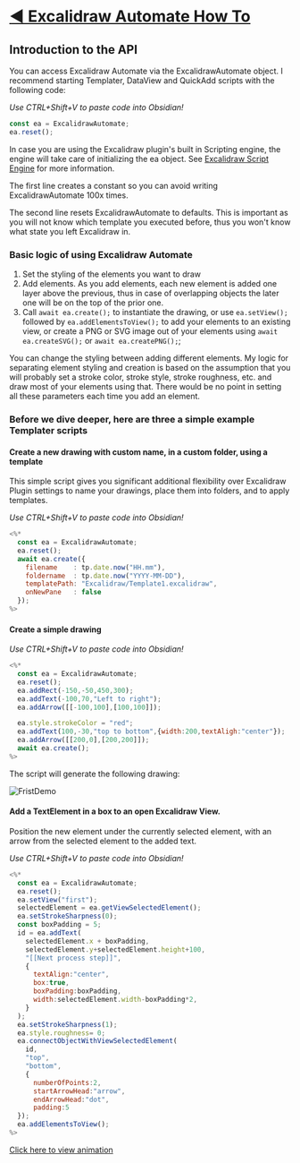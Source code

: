 # [◀ Excalidraw Automate How To](../readme.md)
## Introduction to the API
You can access Excalidraw Automate via the ExcalidrawAutomate object. I recommend starting Templater, DataView and QuickAdd scripts with the following code:

*Use CTRL+Shift+V to paste code into Obsidian!*
```javascript
const ea = ExcalidrawAutomate;
ea.reset();
```

In case you are using the Excalidraw plugin's built in Scripting engine, the engine will take care of initializing the ea object. See [Excalidraw Script Engine](../ExcalidrawScriptsEngine.md) for more information.

The first line creates a constant so you can avoid writing ExcalidrawAutomate 100x times.

The second line resets ExcalidrawAutomate to defaults. This is important as you will not know which template you executed before, thus you won't know what state you left Excalidraw in.

### Basic logic of using Excalidraw Automate
1. Set the styling of the elements you want to draw
2. Add elements. As you add elements, each new element is added one layer above the previous, thus in case of overlapping objects the later one will be on the top of the prior one.
3. Call `await ea.create();` to instantiate the drawing, or use `ea.setView();` followed by `ea.addElementsToView();` to add your elements to an existing view, or create a PNG or SVG image out of your elements using `await ea.createSVG();` or `await ea.createPNG();`;

You can change the styling between adding different elements. My logic for separating element styling and creation is based on the assumption that you will probably set a stroke color, stroke style, stroke roughness, etc. and draw most of your elements using that. There would be no point in setting all these parameters each time you add an element.

### Before we dive deeper, here are three a simple example Templater scripts
#### Create a new drawing with custom name, in a custom folder, using a template
This simple script gives you significant additional flexibility over Excalidraw Plugin settings to name your drawings, place them into folders, and to apply templates.

*Use CTRL+Shift+V to paste code into Obsidian!*
```javascript
<%*
  const ea = ExcalidrawAutomate;
  ea.reset();
  await ea.create({
    filename    : tp.date.now("HH.mm"), 
    foldername  : tp.date.now("YYYY-MM-DD"),
    templatePath: "Excalidraw/Template1.excalidraw",
    onNewPane   : false
  });
%>
```

#### Create a simple drawing
*Use CTRL+Shift+V to paste code into Obsidian!*
```javascript
<%*
  const ea = ExcalidrawAutomate;
  ea.reset();
  ea.addRect(-150,-50,450,300);
  ea.addText(-100,70,"Left to right");
  ea.addArrow([[-100,100],[100,100]]);

  ea.style.strokeColor = "red";
  ea.addText(100,-30,"top to bottom",{width:200,textAligh:"center"});
  ea.addArrow([[200,0],[200,200]]);
  await ea.create();
%>
```
The script will generate the following drawing:

![FristDemo](https://user-images.githubusercontent.com/14358394/116825643-6e5a8b00-ab90-11eb-9e3a-37c524620d0d.png)

#### Add a TextElement in a box to an open Excalidraw View. 
Position the new element under the currently selected element, with an arrow from the selected element to the added text.

*Use CTRL+Shift+V to paste code into Obsidian!*
```javascript
<%*
  const ea = ExcalidrawAutomate;
  ea.reset();
  ea.setView("first"); 
  selectedElement = ea.getViewSelectedElement();
  ea.setStrokeSharpness(0);
  const boxPadding = 5;
  id = ea.addText(
    selectedElement.x + boxPadding,
    selectedElement.y+selectedElement.height+100,
    "[[Next process step]]",
    {
      textAlign:"center",
      box:true,
      boxPadding:boxPadding,
      width:selectedElement.width-boxPadding*2,
    }
  );
  ea.setStrokeSharpness(1);
  ea.style.roughness= 0;
  ea.connectObjectWithViewSelectedElement(
    id,
    "top",
    "bottom",
    {
      numberOfPoints:2,
      startArrowHead:"arrow",
      endArrowHead:"dot", 
      padding:5
  });
  ea.addElementsToView();
%>
```
[Click here to view animation](https://user-images.githubusercontent.com/14358394/131967188-2a488e38-f742-49d9-ae98-33238a8d4712.mp4)


